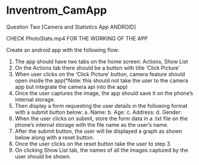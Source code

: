 # Inventrom_CamApp
Question Two [Camera and Statistics App ANDROID]

CHECK PhotoStats.mp4 FOR THE WORKING OF THE APP

Create an android app with the following flow:
1. The app should have two tabs on the home screen: Actions, Show List
2. On the Actions tab there should be a button with title ‘Click Picture’
3. When user clicks on the ‘Click Picture’ button, camera feature should open inside the
app(*Note: this should not take the user to the camera app but integrate the camera
api into the app)
4. Once the user captures the image, the app should save it on the phone’s internal
storage.
5. Then display a form requesting the user details in the following format with a submit
button below: a. Name:
b. Age:
c. Address: d. Gender:
6. When the user clicks on submit, store the form data in a .txt file on the phone’s internal storage with the file name as the user’s name.
7. After the submit button, the user will be displayed a graph as shown below along with a reset button:
8. Once the user clicks on the reset button take the user to step 3.
9. On clicking Show List tab, the names of all the images captured by the user should be
shown.
